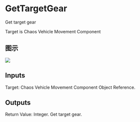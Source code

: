 # GetTargetGear

Get target gear

Target is Chaos Vehicle Movement Component

## 图示

![]($-20221218-19035248.png)

## Inputs

Target: Chaos Vehicle Movement Component Object Reference.  

## Outputs

Return Value: Integer. Get target gear.

